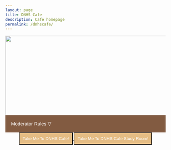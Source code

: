 ```yaml
---
layout: page
title: DNHS Cafe
description: Cafe homepage
permalink: /dnhscafe/
---
```

<div>
<img src="{{site.baseurl}}/navigation/share_and_care/dnhscafe/dnhs_cafe_header.png" width="1200px" height="250px">
</div>
<head>
<meta name="viewport" content="width=device-width, initial-scale=1">
<style>
.collapsible {
  background-color: #825B41;
  color: #ffff;
  cursor: pointer;
  padding: 18px;
  width: 100%;
  border: none;
  text-align: left;
  outline: none;
  font-size: 15px;
}
.active, .collapsible:hover {
  background-color: #825B41;
}
.content {
  padding: 0 18px;
  display: none;
  overflow: hidden;
  background-color: #AB8265;
}
</style>
</head>
<body>
<button type="button" class="collapsible"> Moderator Rules ▽</button>
<div class="content">
  <p>
• Adhere to chatroom topic
  </p>
  <p>
• Be mindful of others in the conversation
  </p>
  <p>
• Do not exploit coffee points
  </p>
  <p>
• No swearing/slurs
  </p>
  <p>
• No harassment
  </p>
  <p>
• No explicit jokes
  </p>
  <p>
• No discrimination against other people
  </p>
</div>
<script>
var coll = document.getElementsByClassName("collapsible");
var i;
for (i = 0; i < coll.length; i++) {
  coll[i].addEventListener("click", function() {
    this.classList.toggle("active");
    var content = this.nextElementSibling;
    if (content.style.display === "block") {
      content.style.display = "none";
    } else {
      content.style.display = "block";
    }
  });
}
</script>
</body>
<div>
<center>
<span>
<a href="{{site.baseurl}}/dnhscafestore">
<button style="background-color: #e4bc84; color: white; padding: 10px"> Take Me To DNHS Cafe! </button>
</a>
<span>
<a href="{{site.baseurl}}/dnhscafestudyroom">
<button style="background-color: #e4bc84; color: white; padding: 10px"> Take Me To DNHS Cafe Study Room! </button>
</a>
